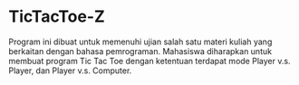 # TicTacToe-Z

Program ini dibuat untuk memenuhi ujian salah satu materi kuliah yang berkaitan dengan bahasa pemrograman. Mahasiswa diharapkan untuk membuat program Tic Tac Toe dengan ketentuan terdapat mode Player v.s. Player, dan Player v.s. Computer.
